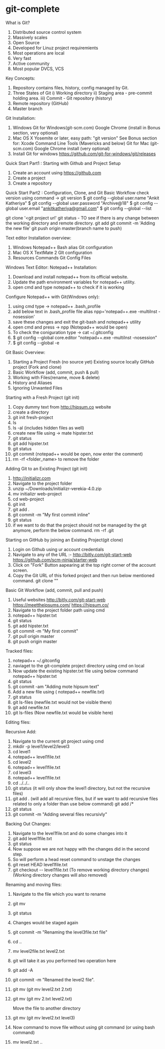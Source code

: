 # git-complete

What is Git?
1) Distributed source control system
2) Massively scales
3) Open Source
4) Developed for Linuz project requiremients
5) Most operations are local
6) Very fast
7) Active community
8) Most popular DVCS, VCS

Key Concepts:
1) Repository contains files, history, config managed by Git. 
2) Three States of Git
	i) Working directory
	ii) Staging area - pre-commit holding area.
	iii) Commit - Git repository (history)
3)	Remote repository (GitHub)
4)	Master branch

Git Installation:
1) Windows
	Git for Windows(git-scm.com)
	Google Chrome (install in Bonus section, very optional)
2) Mac OS X
	Yosemite or later, easy path: "git version"
	See Bonus section for:
		Xcode Command Line Tools (Mavericks and below)
		Git for Mac (git-scm.com)
		Google Chrome install (very optional)
3) Install Git for windows
	https://github.com/git-for-windows/git/releases
	

Quick Start Part1 : Starting with Github and Project Setup
1) Create an account using https://github.com
2) Create a project
3) Create a repository

Quick Start Part2 : Configuration, Clone, and Git Basic Workflow
check version using command -> git version
$ git config --global user.name "Ankit Katheriya"
$ git config --global user.password "Archive@18"
$ git config --global user.email "ankitkatheriya@gmail.com"
$ git config --global --list

git clone '<git project url'
git status - TO see if there is any change between the working directory and remote directory.
git add <name of the files>
git commit -m 'Adding the new file'
git push origin master(branch name to push)

Text editor Installation overview:
1) Windows
	Notepad++
	Bash alias
	Git configuration
2) Mac OS X
	TextMate 2
	GIt configuration
3) Resources
	Commands
	Git Config Files

Windows Text Editor: Notepad++ Installation:
1) Download and install notepad++ from its official website.
2) Update the path environment variables for notepad++ utility.
3) open cmd and type notepad++ to check if it is working

Configure Notepad++ with Git(Windows only):
1) using cmd type -> notepad++ .bash_profile
2) add below text in .bash_profile file
	alias npp='notepad++.exe -multiInst -nosession'
3) save these changes and exit the git-bash and notepad++ utility
4) open cmd and press -> npp (Notepad++ would be open)
5) To check the coniguration type -> cat ~/.gitconfig
6) $ git config --global core.editor "notepad++.exe -multiInst -nosession"
7) $ git config --global -e

Git Basic Overview:
1) Starting a Project
	Fresh (no source yet)
	Existing source locally
	GitHub project (Fork and clone)
2) Basic Workflow (add, commit, push & pull)
3) Working with Files(rename, move & delete)
4) History and Aliases
5) Ignoring Unwanted Files

Starting with a Fresh Project (git init)
1) Copy dummy text from http://hipsum.co website
2) create a directory <projects>
3) git init fresh-project
4) ls
5) ls -al (includes hidden files as well)
6) create new file using -> mate hipster.txt
7) git status
8) git add hipster.txt
9) git status
10) git commit (notepad++ would be open, now enter the comment)
11) rm -rf <folder_name> to remove the folder

Adding Git to an Existing Project (git init)
1) http://initializr.com
2) Navigate to the project folder
3) unzip ~/Downloads/initializr-verekia-4.0.zip
4) mv initializr web-project
5) cd web-project
6) git init
7) git add .
8) git commit -m "My first commit inline"
9) git status
10) if we want to do that the project should not be managed by the git anymore, perform the below command.
	rm -rf .git

Starting on GitHub by joining an Existing Project(git clone)
1) Login on Github using ur account credentials
2) Navigate to any of the URL :- 
	http://bitly.com/git-start-web
	https://github.com/scm-ninja/starter-web
3) Click on "Fork" Button aapearing at the top right corner of the account screen.
4) Copy the Git URL of this forked project and then run below mentioned command.
   git clone "<Git project URL>"
   
Basic Git Workflow (add, commit, pull and push)
1) Useful websites
	http://bitly.com/git-start-web
	https://meettheipsums.com/
	https://hipsum.co/
2) Navigate to the project folder path using cmd
3) notepad++ hipster.txt
4) git status
5) git add hipster.txt
6) git commit -m "My first commit"
7) git pull origin master
8) git push origin master

Tracked files:
1) notepad++ ~/.gitconfig
2) naviaget to the git-complete project directory using cmd on local
3) Now update the existing hipster.txt file using below command
	notepad++ hipster.txt
4) git status
5) git commit -am "Adding mote hipsum text"
6) Add a new file using ( notepad++ newfile.txt)
7) git status 
8) git ls-files (newfile.txt would not be visible there)
9) git add newfile.txt
10) git ls-files (Now newfile.txt would be visible here)

Editing files:

Recursive Add:
1) Navigate to the current git project using cmd
2) mkdir -p level1/level2/level3
3) cd level1
4) notepad++ level1file.txt
5) cd level2
6) notepad++ level1file.txt
7) cd level3
8) notepad++ level1file.txt
9) cd ../../..
10) git status (it will only show the level1 directory, but not the recursive files)
11) git add . (will add all recursive files, but if we want to add recursive files related to only a folder than use below command)
	git add <foldername>/\*
12) git status
13) git commit -m "Adding several files recursivly"

Backing Out Changes:
1) Navigate to the level1file.txt and do some changes into it
2) git add level1file.txt
3) git status
4) Now suppose we are not happy with the changes did in the second step.
5) So will perform a head reset command to unstage the changes
6) git reset HEAD level1file.txt
7) git checkout -- level1file.txt (To remove working directory changes)
	(Working directory changes will also removed)

Renaming and moving files:
1) Navigate to the file which you want to rename
2) git mv <currentFileName> <newFileName>
3) git status
4) Changes would be staged again
5) git commit -m "Renaming the level3file.txt file"
6) cd ..
7) mv level2file.txt level2.txt
8) git will take it as you performed two operation here
9) git add -A
10) git commit -m "Renamed the level2 file".
11) git mv <oldFileName> <newFileName> (git mv level2.txt 2.txt)
12) git mv <newFileName> <OldFileName> (git mv 2.txt level2.txt)

	Move the file to another directory
1) git mv <filenameToMove> <FolderNameInWhichMoving> (git mv level2.txt level3)
2) Now command to move file without using git command (or using bash command)
3) mv level2.txt ..

